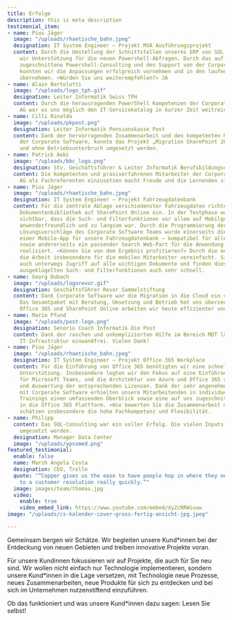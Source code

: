 ```yaml
---
title: Erfolge
description: this is meta description
testimonial_item:
- name: Pius Jäger
  image: "/uploads/rhaetische_bahn.jpeg"
  designation: IT System Engineer – Projekt MVA Ausführungsprojekt
  content: Durch die Umstellung der Schnittstellen unseres ERP von SQL auf REST benötigten
    wir Unterstützung für die neuen Powershell-Abfragen. Durch das auf unsere Bedürfnisse
    zugeschnittene Powershell-Consulting und den Support von der Corporate Software
    konnten wir die Anpassungen erfolgreich vornehmen und in den laufenden Betrieb
    übernehmen. «Würden Sie uns weiterempfehlen?» JA
- name: Alain Bertolotti
  image: "/uploads/logo_tph.gif"
  designation: Leiter Informatik Swiss TPH
  content: Durch die herausragenden PowerShell Kompetenzen der Corporate Software
    AG war es uns möglich den IT-Servicekatalog in kurzer Zeit weitreichend zu automatisieren.
- name: Cilli Rinaldo
  image: "/uploads/pkpost.png"
  designation: Leiter Informatik Pensionskasse Post
  content: Dank der hervorragenden Zusammenarbeit und den kompetenten Mitarbeiter
    der Corporate Software, konnte das Projekt „Migration SharePoint 2016“ reibungslos
    und ohne Betriebsunterbruch umgesetzt werden.
- name: Patrick Aebi
  image: "/uploads/bbc_logo.png"
  designation: Stv. Geschäftsführer & Leiter Informatik Berufsbildungscenter
  content: Die kompetenten und praxiserfahrenen Mitarbeiter der Corporate Software
    AG als Fachreferenten einzusetzen macht Freude und die Lernenden sind begeistert.
- name: Pius Jäger
  image: "/uploads/rhaetische_bahn.jpeg"
  designation: IT System Engineer – Projekt Fahrzeugdatenbank
  content: Für die zentrale Ablage verschiedenster Fahrzeugdaten richteten wir eine
    Dokumentenbibliothek auf SharePoint Online ein. In der Testphase wurde schnell
    sichtbar, dass die Such- und Filterfunktionen vor allem auf Mobilgeräten nicht
    anwenderfreundlich und zu langsam war. Durch die Programmierung der optimalen
    Lösungsvorschläge des Corporate Software Teams wurde einerseits die Erstellung
    einer Mobile-App für unsere Fahrzeugdatenbank – kompatibel für alle Betriebssysteme,
    sowie andererseits ein passender Search Web-Part für die Anwendung im Browser
    realisiert. «Können Sie von dem Ergebnis profitieren?» Durch die neue Lösung wird
    die Arbeit insbesondere für die mobilen Mitarbeiter vereinfacht. Sie haben nun
    auch unterwegs Zugriff auf alle wichtigen Dokumente und finden diese durch die
    ausgeklügelten Such- und Filterfunktionen auch sehr schnell.
- name: Georg Dubach
  image: "/uploads/logorevor.gif"
  designation: Geschäftsführer Revor Sammelstiftung
  content: Dank Corporate Software war die Migration in die Cloud ein voller Erfolg!
    Das Gesamtpaket mit Beratung, Umsetzung und Betrieb hat uns überzeugt und dank
    Office 365 und SharePoint Online arbeiten wir heute effizienter und kostengünstiger.
- name: Mario Pfund
  image: "/uploads/post-logo.png"
  designation: Senorio Coach Informatik Die Post
  content: Dank der raschen und unkomplizierten Hilfe im Bereich MDT läuft unsere
    IT-Infrastruktur einwandfrei. Vielen Dank!
- name: Pius Jäger
  image: "/uploads/rhaetische_bahn.jpeg"
  designation: IT System Engineer – Projekt Office 365 Workplace
  content: Für die Einführung von Office 365 benötigten wir eine schnelle und zuverlässige
    Unterstützung. Insbesondere legten wir den Fokus auf eine Einführung und Konzeption
    für Microsoft Teams, und die Architektur von Azure und Office 365 sowie die Verwaltung
    und Auswertung der entsprechenden Lizenzen. Dank der sehr angenehmen Zusammenarbeit
    mit Corporate Software erhielten unsere Mitarbeitenden in individuellen und ganzheitlichen
    Trainings einen umfassenden Überblick sowie eine auf uns zugeschnittene Einführung
    in die Office 365 Plattform. «Wie bewerten Sie die Zusammenarbeit mit uns?» Wir
    schätzen insbesondere die hohe Fachkompetenz und Flexibilität.
- name: Philipp
  content: Das SQL-Consulting war ein voller Erfolg. Die vielen Inputs konnten erfolgreich
    umgesetzt werden.
  designation: Manager Data Center
  image: "/uploads/ypsomed.png"
featured_testimonial:
  enable: false
  name: Marsh Angela Costa
  designation: CEO, Trello
  quote: "“Copper gives us the ease to have people hop in where they need to, to get
    to a customer resolution really quickly.”"
  image: images/team/thomas.jpg
  video:
    enable: true
    video_embed_link: https://www.youtube.com/embed/dyZcRRWiuuw
image: "/uploads/cs-kalender-cover-gross-fertig-ansicht-jpg.jpeg"

---
```

Gemeinsam bergen wir Schätze. Wir begleiten unsere Kund*innen bei der Entdeckung von neuen Gebieten und treiben innovative Projekte voran.

Für unsere Kundinnen fokussieren wir auf Projekte, die auch für Sie neu sind. Wir wollen nicht einfach nur Technologie implementieren, sondern unsere Kund*innen in die Lage versetzen, mit Technologie neue Prozesse, neues Zusammenarbeiten, neue Produkte für sich zu entdecken und bei sich im Unternehmen nutzenstiftend einzuführen.

Ob das funktioniert und was unsere Kund*innen dazu sagen: Lesen Sie selbst!